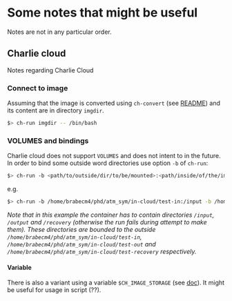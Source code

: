 # Some notes that might be useful

Notes are not in any particular order.

## Charlie cloud

Notes regarding Charlie Cloud

### Connect to image

Assuming that the image is converted using `ch-convert` (see [README](README.md)) and its content are in directory `imgdir`.

```bash
$> ch-run imgdir -- /bin/bash
```

### VOLUMES and bindings

Charlie cloud does not support `VOLUMES` and does not intent to in the future. In order to bind some outside word directories use option `-b` of `ch-run`:

```bash
$> ch-run -b <path/to/outside/dir/to/be/mounted>:<path/inside/of/the/image>
```

e.g.

```bash
$> ch-run -b /home/brabecm4/phd/atm_sym/in-cloud/test-in:/input -b /home/brabecm4/phd/atm_sym/in-cloud/test-out:/output -b /home/brabecm4/phd/atm_sym/in-cloud/test-recovery:/recovery /home/brabecm4/phd/atm_sym/in-cloud/imgdir
```

*Note that in this example the container has to contain directories `/input`, `/output` and `/recovery` (otherwise the run fails during attempt to make them). These directories are bounded to the outside `/home/brabecm4/phd/atm_sym/in-cloud/test-in`, `/home/brabecm4/phd/atm_sym/in-cloud/test-out` and `/home/brabecm4/phd/atm_sym/in-cloud/test-recovery` respectively.*

#### Variable

There is also a variant using a variable `$CH_IMAGE_STORAGE` (see [doc](https://hpc.github.io/charliecloud/ch-image.html#storage-directory)). It might be useful for usage in script (??).
